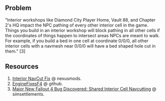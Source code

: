
## Problem

"Interior workshops like Diamond City Player Home, Vault 88, and Chapter 2's HQ impact the NPC pathing of every other interior cell in the game.
Things you build in an interior workshop will block pathing in all other cells if the coordinates of things happen to intersect areas NPCs are meant to walk.
For example, if you build a bed in one cell at coordinate 0/0/0, all other interior cells with a navmesh near 0/0/0 will have a bed shaped hole cut in them." [3]

## Resources

1. [Interior NavCut Fix](https://www.nexusmods.com/fallout4/mods/72904) @ nexusmods.
2. [EngineFixesF4](https://github.com/Deweh/EngineFixesF4/tree/master/EngineFixesF4/src) @ github.
3. [Major New Fallout 4 Bug Discovered: Shared Interior Cell Navcutting](https://simsettlements.com/site/index.php?threads/major-new-fallout-4-bug-discovered-shared-interior-cell-navcutting.26755/) @ simsettlements.

